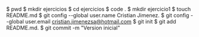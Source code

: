 $ pwd
$ mkdir ejercicios
$ cd ejercicios
$ code .
$ mkdir ejercicio1
$ touch README.md
$ git config --global user.name Cristian Jimenez. $ git config --global user.email cristian.jimenezsa@hotmail.com
$ git init
$ git add README.md. $ git commit -m "Version inicial"
